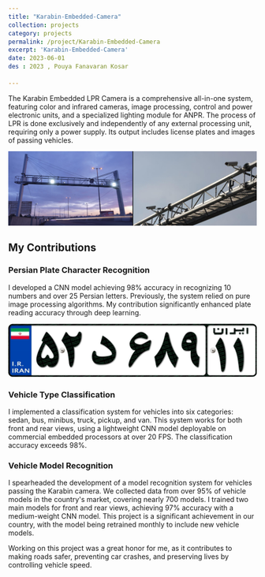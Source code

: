 ```yaml
---
title: "Karabin-Embedded-Camera"
collection: projects
category: projects
permalink: /project/Karabin-Embedded-Camera
excerpt: 'Karabin-Embedded-Camera'
date: 2023-06-01
des : 2023 , Pouya Fanavaran Kosar

---
```


The Karabin Embedded LPR Camera is a comprehensive all-in-one system, featuring color and infrared cameras, image processing, control and power electronic units, and a specialized lighting module for ANPR. The process of LPR is done exclusively and independently of any external processing unit, requiring only a power supply. Its output includes license plates and images of passing vehicles.

![karabin-1](/images/Karabin.png)

## My Contributions

### Persian Plate Character Recognition
I developed a CNN model achieving 98% accuracy in recognizing 10 numbers and over 25 Persian letters. Previously, the system relied on pure image processing algorithms. My contribution significantly enhanced plate reading accuracy through deep learning.

![karabin-2](/images/karabin.jpg)

### Vehicle Type Classification
I implemented a classification system for vehicles into six categories: sedan, bus, minibus, truck, pickup, and van. This system works for both front and rear views, using a lightweight CNN model deployable on commercial embedded processors at over 20 FPS. The classification accuracy exceeds 98%.

### Vehicle Model Recognition
I spearheaded the development of a model recognition system for vehicles passing the Karabin camera. We collected data from over 95% of vehicle models in the country's market, covering nearly 700 models. I trained two main models for front and rear views, achieving 97% accuracy with a medium-weight CNN model. This project is a significant achievement in our country, with the model being retrained monthly to include new vehicle models.

Working on this project was a great honor for me, as it contributes to making roads safer, preventing car crashes, and preserving lives by controlling vehicle speed.
